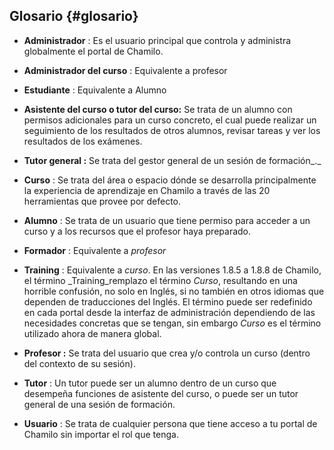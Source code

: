 ## Glosario {#glosario}

*   **Administrador** : Es el usuario principal que controla y administra globalmente el portal de Chamilo.

*   **Administrador del curso** : Equivalente a profesor

*   **Estudiante** : Equivalente a Alumno

*   **Asistente del curso o tutor del curso:** Se trata de un alumno con permisos adicionales para un curso concreto, el cual puede realizar un seguimiento de los resultados de otros alumnos, revisar tareas y ver los resultados de los exámenes.

*   **Tutor general :** Se trata del gestor general de un sesión de formación_._

*   **Curso** : Se trata del área o espacio dónde se desarrolla principalmente la experiencia de aprendizaje en Chamilo a través de las 20 herramientas que provee por defecto.

*   **Alumno** : Se trata de un usuario que tiene permiso para acceder a un curso y a los recursos que el profesor haya preparado.

*   **Formador** : Equivalente a _profesor_

*   **Training** : Equivalente a _curso_. En las versiones 1.8.5 a 1.8.8 de Chamilo, el término _Training_remplazo el término _Curso_, resultando en una horrible confusión, no solo en Inglés, si no también en otros idiomas que dependen de traducciones del Inglés. El término puede ser redefinido en cada portal desde la interfaz de administración dependiendo de las necesidades concretas que se tengan, sin embargo _Curso_ es el término utilizado ahora de manera global.

*   **Profesor :** Se trata del usuario que crea y/o controla un curso (dentro del contexto de su sesión).

*   **Tutor** : Un tutor puede ser un alumno dentro de un curso que desempeña funciones de asistente del curso, o puede ser un tutor general de una sesión de formación.

*   **Usuario** : Se trata de cualquier persona que tiene acceso a tu portal de Chamilo sin importar el rol que tenga.